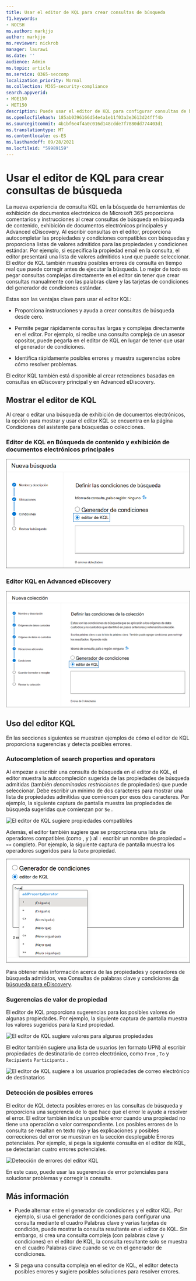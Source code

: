 ```yaml
---
title: Usar el editor de KQL para crear consultas de búsqueda
f1.keywords:
- NOCSH
ms.author: markjjo
author: markjjo
ms.reviewer: nickrob
manager: laurawi
ms.date: ''
audience: Admin
ms.topic: article
ms.service: O365-seccomp
localization_priority: Normal
ms.collection: M365-security-compliance
search.appverid:
- MOE150
- MET150
description: Puede usar el editor de KQL para configurar consultas de búsqueda de exhibición de documentos electrónicos en Búsqueda de contenido, Exhibición de documentos electrónicos principal y Advanced eDiscovery.
ms.openlocfilehash: 185ab0396166d54e4a1e11f03a3e3613d24fff4b
ms.sourcegitcommit: 4b1bf6e4f4a0c016d148cdde7f7880dd774403d1
ms.translationtype: MT
ms.contentlocale: es-ES
ms.lasthandoff: 09/28/2021
ms.locfileid: "59989159"
---
```

# <a name="use-the-kql-editor-to-build-search-queries"></a>Usar el editor de KQL para crear consultas de búsqueda

La nueva experiencia de consulta KQL en la búsqueda de herramientas de exhibición de documentos electrónicos de Microsoft 365 proporciona comentarios y instrucciones al crear consultas de búsqueda en búsqueda de contenido, exhibición de documentos electrónicos principales y Advanced eDiscovery. Al escribir consultas en el editor, proporciona autocompletar las propiedades y condiciones compatibles con búsquedas y proporciona listas de valores admitidos para las propiedades y condiciones estándar. Por ejemplo, si especifica la propiedad email en la consulta, el editor presentará una lista de valores admitidos `kind` que puede seleccionar. El editor de KQL también muestra posibles errores de consulta en tiempo real que puede corregir antes de ejecutar la búsqueda. Lo mejor de todo es pegar consultas complejas directamente en el editor sin tener que crear consultas manualmente con las palabras clave y las tarjetas de condiciones del generador de condiciones estándar.
  
Estas son las ventajas clave para usar el editor KQL:

- Proporciona instrucciones y ayuda a crear consultas de búsqueda desde cero.

- Permite pegar rápidamente consultas largas y complejas directamente en el editor. Por ejemplo, si recibe una consulta compleja de un asesor opositor, puede pegarla en el editor de KQL en lugar de tener que usar el generador de condiciones.

- Identifica rápidamente posibles errores y muestra sugerencias sobre cómo resolver problemas.

El editor KQL también está disponible al crear retenciones basadas en consultas en eDiscovery principal y en Advanced eDiscovery.

## <a name="displaying-the-kql-editor"></a>Mostrar el editor de KQL

Al crear o editar una búsqueda de exhibición de documentos electrónicos, la  opción para mostrar y usar el editor KQL se encuentra en la página Condiciones del asistente para búsquedas o colecciones.

### <a name="kql-editor-in-content-search-and-core-ediscovery"></a>Editor de KQL en Búsqueda de contenido y exhibición de documentos electrónicos principales

![Editor de KQL en Búsqueda de contenido y exhibición de documentos electrónicos principales](../media/KQLEditorCore.png)

### <a name="kql-editor-in-advanced-ediscovery"></a>Editor KQL en Advanced eDiscovery

![Editor KQL en Advanced eDiscovery](../media/KQLEditorAdvanced.png)

## <a name="using-the-kql-editor"></a>Uso del editor KQL

En las secciones siguientes se muestran ejemplos de cómo el editor de KQL proporciona sugerencias y detecta posibles errores.

### <a name="autocompletion-of-search-properties-and-operators"></a>Autocompletion of search properties and operators

Al empezar a escribir una consulta de búsqueda en el editor de KQL, el editor muestra la autocompleción sugerida de las propiedades de búsqueda admitidas (también *denominadas restricciones* de propiedades) que puede seleccionar. Debe escribir un mínimo de dos caracteres para mostrar una lista de propiedades admitidas que comiencen por esos dos caracteres. Por ejemplo, la siguiente captura de pantalla muestra las propiedades de búsqueda sugeridas que comienzan por `Se` .

![El editor de KQL sugiere propiedades compatibles](../media/KQLEditorAutoCompleteProperties.png)

Además, el editor también sugiere que se proporciona una lista de operadores compatibles (como , y ) al `:` escribir un nombre de propiedad `=` `<>` completo. Por ejemplo, la siguiente captura de pantalla muestra los operadores sugeridos para la `Date` propiedad.

![El editor de KQL sugiere operadores](../media/KQLEditorOperatorSuggestions.png)

Para obtener más información acerca de las propiedades y operadores de búsqueda admitidos, vea Consultas de palabras clave y condiciones [de búsqueda para eDiscovery](keyword-queries-and-search-conditions.md).

### <a name="property-value-suggestions"></a>Sugerencias de valor de propiedad

El editor de KQL proporciona sugerencias para los posibles valores de algunas propiedades. Por ejemplo, la siguiente captura de pantalla muestra los valores sugeridos para la `Kind` propiedad.

![El editor de KQL sugiere valores para algunas propiedades](../media/KQLEditorValueSuggestions.png)

El editor también sugiere una lista de usuarios (en formato UPN) al escribir propiedades de destinatario de correo electrónico, como `From` , `To` y `Recipients` `Participants` .

![El editor de KQL sugiere a los usuarios propiedades de correo electrónico de destinatarios](../media/KQLEditorRecipientSuggestions.png)

### <a name="detection-of-potential-errors"></a>Detección de posibles errores

El editor de KQL detecta posibles errores en las consultas de búsqueda y proporciona una sugerencia de lo que hace que el error le ayude a resolver el error. El editor también indica un posible error cuando una propiedad no tiene una operación o valor correspondiente. Los posibles errores de la consulta se resaltan en texto rojo y  las explicaciones y posibles correcciones del error se muestran en la sección desplegable Errores potenciales. Por ejemplo, si pega la siguiente consulta en el editor de KQL, se detectarían cuatro errores potenciales.

![Detección de errores del editor KQL](../media/KQLEditorErrorDetection.png)

En este caso, puede usar las sugerencias de error potenciales para solucionar problemas y corregir la consulta.

## <a name="more-information"></a>Más información

- Puede alternar entre el generador de condiciones y el editor KQL. Por ejemplo, si usa el generador de condiciones para configurar una consulta mediante el cuadro Palabras clave y varias tarjetas de condición, puede mostrar la consulta resultante en el editor de KQL. Sin embargo, si crea una consulta compleja (con palabras clave y condiciones) en el editor de KQL, la consulta resultante solo se muestra en el cuadro Palabras clave cuando se ve en el generador de condiciones.

- Si pega una consulta compleja en el editor de KQL, el editor detecta posibles errores y sugiere posibles soluciones para resolver errores.
